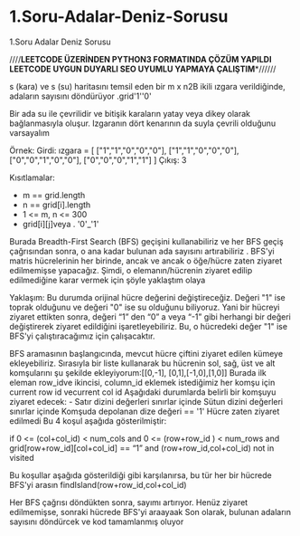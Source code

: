 # 1.Soru-Adalar-Deniz-Sorusu
1.Soru Adalar Deniz Sorusu

////********LEETCODE ÜZERİNDEN PYTHON3 FORMATINDA ÇÖZÜM YAPILDI LEETCODE UYGUN DUYARLI SEO UYUMLU YAPMAYA ÇALIŞTIM*********//////

s (kara) ve s (su) haritasını temsil eden bir m x n2B ikili ızgara verildiğinde, adaların sayısını döndürüyor .grid'1''0'

Bir ada su ile çevrilidir ve bitişik karaların yatay veya dikey olarak bağlanmasıyla oluşur. Izgaranın dört kenarının da suyla çevrili olduğunu varsayalım

 Örnek:
Girdi: ızgara = [
  ["1","1","0","0","0"],
  ["1","1","0","0","0"],
  ["0","0","1","0","0"],
  ["0","0","0","1","1"]
]
Çıkış: 3

Kısıtlamalar:

* m == grid.length
* n == grid[i].length
* 1 <= m, n <= 300
* grid[i][j]veya . '0'_'1'

Burada Breadth-First Search (BFS) geçişini kullanabiliriz ve her BFS geçiş çağrısından sonra, o ana kadar bulunan ada sayısını artırabiliriz .
BFS'yi matris hücrelerinin her birinde, ancak ve ancak o öğe/hücre zaten ziyaret edilmemişse yapacağız. Şimdi, o elemanın/hücrenin ziyaret edilip edilmediğine karar vermek için şöyle yaklaştım olaya

Yaklaşım: Bu durumda orijinal hücre değerini değiştireceğiz. Değeri "1" ise toprak olduğunu ve değeri "0" ise su olduğunu biliyoruz. Yani bir hücreyi ziyaret ettikten sonra, değeri “1” den “0” a veya “-1” gibi herhangi bir değeri değiştirerek ziyaret edildiğini işaretleyebiliriz. Bu, o hücredeki değer "1" ise BFS'yi çalıştıracağımız için çalışacaktır. 

BFS aramasının başlangıcında, mevcut hücre çiftini ziyaret edilen kümeye ekleyebiliriz.
Sırasıyla bir liste kullanarak bu hücrenin sol, sağ, üst ve alt komşularını şu şekilde ekleyiyorum:[[0,-1], [0,1],[-1,0],[1,0]]
Burada ilk eleman row_idve ikincisi, column_id eklemek istediğimiz her komşu için current row id vecurrent col id
Aşağıdaki durumlarda belirli bir komşuyu ziyaret edecek: -
Satır dizini değerleri sınırlar içinde
Sütun dizini değerleri sınırlar içinde
Komşuda depolanan dize değeri == '1'
Hücre zaten ziyaret edilmedi
Bu 4 koşul aşağıda gösterilmiştir:

if 0 <= (col+col_id) < num_cols and 0 <= (row+row_id ) < num_rows and grid[row+row_id][col+col_id] == “1” and (row+row_id,col+col_id) not in visited

Bu koşullar aşağıda gösterildiği gibi karşılanırsa, bu tür her bir hücrede BFS'yi arasın
findIsland(row+row_id,col+col_id)

Her BFS çağrısı döndükten sonra, sayımı artırıyor.
Henüz ziyaret edilmemişse, sonraki hücrede BFS'yi araayaak
Son olarak, bulunan adaların sayısını döndürcek ve kod tamamlanmış oluyor
